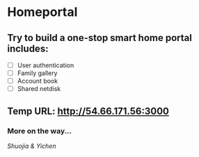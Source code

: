 # Homeportal
## Try to build a one-stop smart home portal includes:
- [ ] User authentication
- [ ] Family gallery
- [ ] Account book
- [ ] Shared netdisk

## Temp URL: http://54.66.171.56:3000

### More on the way...

*Shuojia & Yichen*

